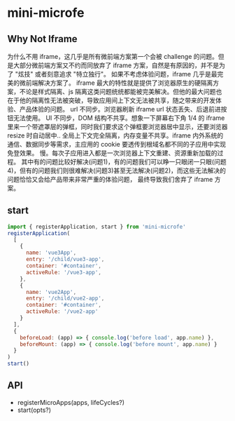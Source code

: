 # mini-microfe


## Why Not Iframe
为什么不用 iframe，这几乎是所有微前端方案第一个会被 challenge 的问题。但是大部分微前端方案又不约而同放弃了 iframe 方案，自然是有原因的，并不是为了 "炫技" 或者刻意追求 "特立独行"。
如果不考虑体验问题，iframe 几乎是最完美的微前端解决方案了。
iframe 最大的特性就是提供了浏览器原生的硬隔离方案，不论是样式隔离、js 隔离这类问题统统都能被完美解决。但他的最大问题也在于他的隔离性无法被突破，导致应用间上下文无法被共享，随之带来的开发体验、产品体验的问题。
url 不同步。浏览器刷新 iframe url 状态丢失、后退前进按钮无法使用。
UI 不同步，DOM 结构不共享。想象一下屏幕右下角 1/4 的 iframe 里来一个带遮罩层的弹框，同时我们要求这个弹框要浏览器居中显示，还要浏览器 resize 时自动居中..
全局上下文完全隔离，内存变量不共享。iframe 内外系统的通信、数据同步等需求，主应用的 cookie 要透传到根域名都不同的子应用中实现免登效果。
慢。每次子应用进入都是一次浏览器上下文重建、资源重新加载的过程。
其中有的问题比较好解决(问题1)，有的问题我们可以睁一只眼闭一只眼(问题4)，但有的问题我们则很难解决(问题3)甚至无法解决(问题2)，而这些无法解决的问题恰恰又会给产品带来非常严重的体验问题， 最终导致我们舍弃了 iframe 方案。

## start

```js
import { registerApplication, start } from 'mini-microfe'
registerApplication(
  [
    {
      name: 'vue3App',
      entry: '/child/vue3-app',
      container: '#container',
      activeRule: '/vue3-app',
    },
    {
      name: 'vue2App',
      entry: '/child/vue2-app',
      container: '#container',
      activeRule: '/vue2-app'
    }
  ],
  {
    beforeLoad: (app) => { console.log('before load', app.name) },
    beforeMount: (app) => { console.log('before mount', app.name) }
  }
)
start()
```

## API

- registerMicroApps(apps, lifeCycles?)
- start(opts?)